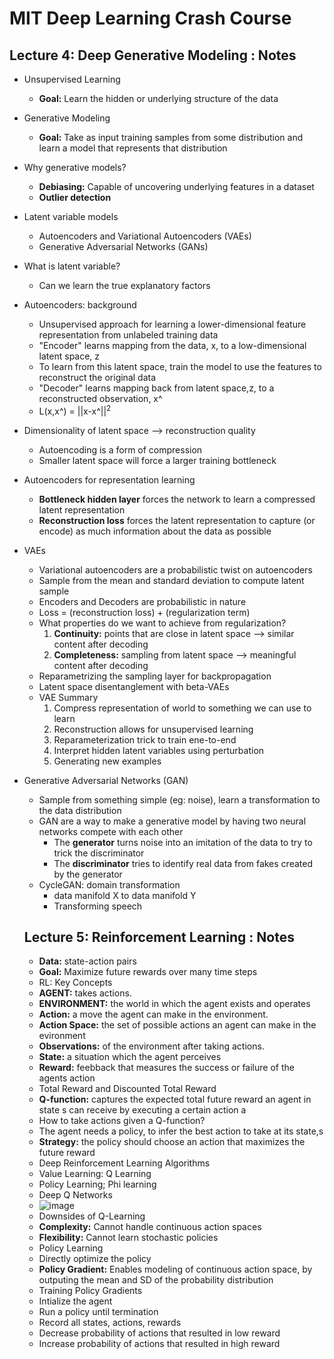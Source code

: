 # MIT Deep Learning Crash Course
## Lecture 4: Deep Generative Modeling : Notes
* Unsupervised Learning
  * **Goal:** Learn the hidden or underlying structure of the data
* Generative Modeling
  * **Goal:** Take as input training samples from some distribution and learn a model that represents that distribution
* Why generative models?
  * **Debiasing:** Capable of uncovering underlying features in a dataset
  * **Outlier detection**
* Latent variable models
  *  Autoencoders and Variational Autoencoders (VAEs)
  *  Generative Adversarial Networks (GANs)
* What is latent variable?
  * Can we learn the true explanatory factors
* Autoencoders: background
  * Unsupervised approach for learning a lower-dimensional feature representation from unlabeled training data
  * "Encoder" learns mapping from the data, x, to a low-dimensional latent space, z
  * To learn from this latent space, train the model to use the features to reconstruct the original data
  * "Decoder" learns mapping back from latent space,z, to a reconstructed observation, x^
  *  L(x,x^) = ||x-x^||<sup>2</sup>
* Dimensionality of latent space --> reconstruction quality
  * Autoencoding is a form of compression
  * Smaller latent space will force a larger training bottleneck
* Autoencoders for representation learning
  * **Bottleneck hidden layer** forces the network to learn a compressed latent representation
  * **Reconstruction loss** forces the latent representation to capture (or encode) as much information about the data as possible
* VAEs
  * Variational autoencoders are a probabilistic twist on autoencoders
  * Sample from the mean and standard deviation to compute latent sample
  * Encoders and Decoders are probabilistic in nature
  * Loss = (reconstruction loss) + (regularization term)
  * What properties do we want to achieve from regularization?
    1.  **Continuity:** points that are close in latent space --> similar content after decoding
    2.  **Completeness:** sampling from latent space --> meaningful content after decoding
  * Reparametrizing the sampling layer for backpropagation
  * Latent space disentanglement with beta-VAEs
  * VAE Summary
    1.  Compress representation of world to something we can use to learn
    2.  Reconstruction allows for unsupervised learning
    3.  Reparameterization trick to train ene-to-end
    4.  Interpret hidden latent variables using perturbation
    5.  Generating new examples
* Generative Adversarial Networks (GAN)
  * Sample from something simple (eg: noise), learn a transformation to the data distribution
  * GAN are a way to make a generative model by having two neural networks compete with each other
    * The **generator** turns noise into an imitation of the data to try to trick the discriminator
    * The **discriminator** tries to identify real data from fakes created by the generator
  * CycleGAN: domain transformation
    * data manifold X to data manifold Y
    * Transforming speech
  
  ## Lecture 5: Reinforcement Learning : Notes
  * **Data:** state-action pairs
  * **Goal:** Maximize future rewards over many time steps
  * RL: Key Concepts
   * **AGENT:** takes actions.
   * **ENVIRONMENT:** the world in which the agent exists and operates
   * **Action:** a move the agent can make in the environment.
   * **Action Space:** the set of possible actions an agent can make in the evironment
   * **Observations:** of the environment after taking actions.
   * **State:** a situation which the agent perceives
   * **Reward:** feebback that measures the success or failure of the agents action
   * Total Reward and Discounted Total Reward
   * **Q-function:** captures the expected total future reward an agent in state s can receive by executing a certain action a
  * How to take actions given a Q-function?
   * The agent needs a policy, to infer the best action to take at its state,s
   * **Strategy:** the policy should choose an action that maximizes the future reward
  * Deep Reinforcement Learning Algorithms
   * Value Learning: Q Learning
   * Policy Learning; Phi learning
  * Deep Q Networks
   * ![image](https://user-images.githubusercontent.com/6136144/111029063-a2cb8980-8420-11eb-8ffb-b8726fb86ac4.png)
  * Downsides of Q-Learning
   * **Complexity:** Cannot handle continuous action spaces
   * **Flexibility:** Cannot learn stochastic policies
  * Policy Learning
   * Directly optimize the policy
   * **Policy Gradient:** Enables modeling of continuous action space, by outputing the mean and SD of the probability distribution
  * Training Policy Gradients
   * Intialize the agent
   * Run a policy until termination
   * Record all states, actions, rewards
   * Decrease probability of actions that resulted in low reward
   * Increase probability of actions that resulted in high reward
